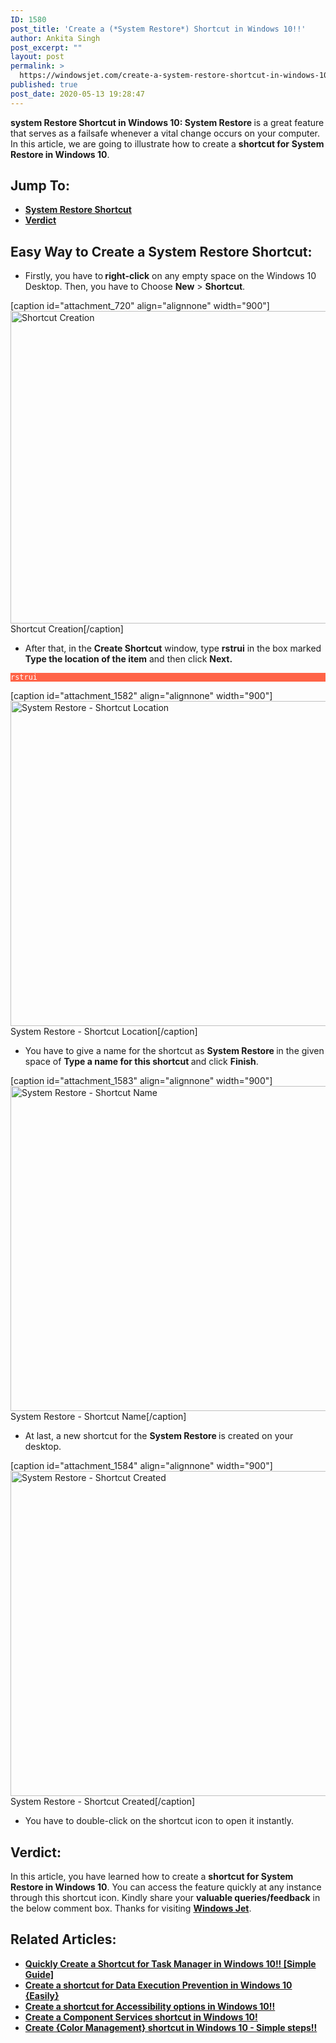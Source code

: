 ```yaml
---
ID: 1580
post_title: 'Create a (*System Restore*) Shortcut in Windows 10!!'
author: Ankita Singh
post_excerpt: ""
layout: post
permalink: >
  https://windowsjet.com/create-a-system-restore-shortcut-in-windows-10-1580/
published: true
post_date: 2020-05-13 19:28:47
---
```

<strong><span class="dropcap dropcap1">s</span>ystem Restore Shortcut in Windows 10: System Restore </strong>is a great feature that serves as a failsafe whenever a vital change occurs on your computer. In this article, we are going to illustrate how to create a <strong>shortcut for</strong> <strong>System Restore in Windows 10</strong>.
<h2>Jump To:</h2>
<ul>
 	<li><a href="#1"><strong>System Restore Shortcut</strong></a></li>
 	<li><a href="#2"><strong>Verdict</strong></a></li>
</ul>
<h2 id="1">Easy Way to Create a System Restore Shortcut:</h2>
<ul>
 	<li>Firstly, you have to<strong> right-click</strong> on any empty space on the Windows 10 Desktop. Then, you have to Choose <strong>New</strong> &gt; <strong>Shortcut</strong>.</li>
</ul>
[caption id="attachment_720" align="alignnone" width="900"]<img class="size-full wp-image-720" src="https://windowsjet.com/wp-content/uploads/2020/04/shortcut.png" alt="Shortcut Creation" width="900" height="500" /> Shortcut Creation[/caption]
<ul>
 	<li>After that, in the <strong>Create Shortcut</strong> window, type <strong>rstrui</strong> in the box marked <strong>Type the location of the item</strong> and then click <strong>Next.</strong></li>
</ul>
<p style="background: Tomato;"><code style="background: Tomato; color: white;">rstrui</code></p>


[caption id="attachment_1582" align="alignnone" width="900"]<img class="size-full wp-image-1582" src="https://windowsjet.com/wp-content/uploads/2020/05/sr1.png" alt="System Restore - Shortcut Location" width="900" height="520" /> System Restore - Shortcut Location[/caption]
<ul>
 	<li>You have to give a name for the shortcut as <strong>System Restore</strong><strong> </strong>in the given space of <strong>Type a name for this shortcut </strong>and click <strong>Finish</strong>.</li>
</ul>
[caption id="attachment_1583" align="alignnone" width="900"]<img class="size-full wp-image-1583" src="https://windowsjet.com/wp-content/uploads/2020/05/sr2.png" alt="System Restore - Shortcut Name" width="900" height="520" /> System Restore - Shortcut Name[/caption]
<ul>
 	<li>At last, a new shortcut for the <strong>System Restore</strong><strong> </strong>is created on your desktop.</li>
</ul>
[caption id="attachment_1584" align="alignnone" width="900"]<img class="size-full wp-image-1584" src="https://windowsjet.com/wp-content/uploads/2020/05/sr3.png" alt="System Restore - Shortcut Created" width="900" height="520" /> System Restore - Shortcut Created[/caption]
<ul>
 	<li>You have to double-click on the shortcut icon to open it instantly.</li>
</ul>
<h2 id="2">Verdict:</h2>
In this article, you have learned how to create a <strong>shortcut for System Restore in Windows 10</strong>. You can access the feature quickly at any instance through this shortcut icon. Kindly share your <strong>valuable queries/feedback</strong> in the below comment box. Thanks for visiting <a href="https://windowsjet.com/"><strong>Windows Jet</strong></a>.
<h2>Related Articles:</h2>
<ul>
 	<li><strong><a class="LinkSuggestion__Link-sc-1mdih4x-2 jZPuuT" href="https://windowsjet.com/quickly-create-a-shortcut-for-task-manager-in-windows-10-simple-guide-1490/" target="_blank" rel="noopener noreferrer">Quickly Create a Shortcut for Task Manager in Windows 10!! [Simple Guide]</a></strong></li>
 	<li><strong><a class="LinkSuggestion__Link-sc-1mdih4x-2 jZPuuT" href="https://windowsjet.com/create-a-shortcut-for-data-execution-prevention-in-windows-10-easily-1153/" target="_blank" rel="noopener noreferrer">Create a shortcut for Data Execution Prevention in Windows 10 {Easily}</a></strong></li>
 	<li><strong><a class="LinkSuggestion__Link-sc-1mdih4x-2 jZPuuT" href="https://windowsjet.com/create-a-shortcut-for-accessibility-options-in-windows-10-1105/" target="_blank" rel="noopener noreferrer">Create a shortcut for Accessibility options in Windows 10!!</a></strong></li>
 	<li><strong><a class="LinkSuggestion__Link-sc-1mdih4x-2 jZPuuT" href="https://windowsjet.com/create-a-component-services-shortcut-in-windows-10-1300/" target="_blank" rel="noopener noreferrer">Create a Component Services shortcut in Windows 10!</a></strong></li>
 	<li><strong><a class="LinkSuggestion__Link-sc-1mdih4x-2 jZPuuT" href="https://windowsjet.com/create-color-management-shortcut-in-windows-10-simple-steps-1157/" target="_blank" rel="noopener noreferrer">Create {Color Management} shortcut in Windows 10 - Simple steps!!</a></strong></li>
</ul>